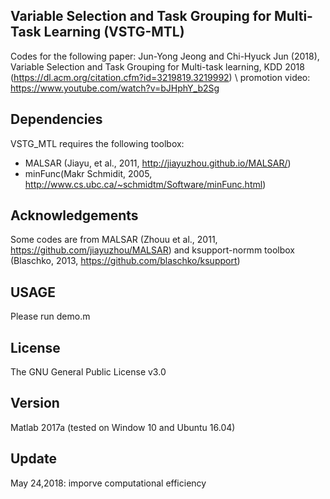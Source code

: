 ## Variable Selection and Task Grouping for Multi-Task Learning (VSTG-MTL)
Codes for the following paper:
  Jun-Yong Jeong and Chi-Hyuck Jun (2018), Variable Selection and Task Grouping for Multi-task learning, KDD 2018 (https://dl.acm.org/citation.cfm?id=3219819.3219992)
\\ promotion video: https://www.youtube.com/watch?v=bJHphY_b2Sg
  
  
## Dependencies
VSTG_MTL requires the following toolbox:
- MALSAR (Jiayu, et al., 2011, http://jiayuzhou.github.io/MALSAR/)
- minFunc(Makr Schmidit, 2005, http://www.cs.ubc.ca/~schmidtm/Software/minFunc.html)

## Acknowledgements
Some codes are from MALSAR (Zhouu et al., 2011, https://github.com/jiayuzhou/MALSAR)
and ksupport-normm toolbox (Blaschko, 2013, https://github.com/blaschko/ksupport) 

## USAGE
Please run demo.m 

## License
The GNU General Public License v3.0

## Version
Matlab 2017a (tested on Window 10 and Ubuntu 16.04)

## Update
May 24,2018: imporve computational efficiency

